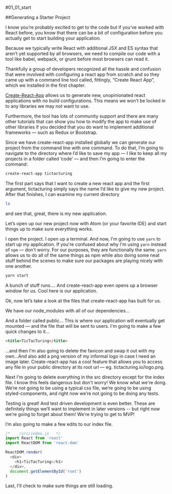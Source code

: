#01_01_start

##Generating a Starter Project

I know you’re probably excited to get to the code but if you’ve worked with React before, you know that there can be a bit of configuration before you actually get to start building your application.

Because we typically write React with additional JSX and ES syntax that aren't yet supported by all browsers, we need to compile our code with a tool like babel, webpack, or grunt before most browsers can read it.

Thankfully a group of developers recognized all the hassle and confusion that were involved with configuring a react app from scratch and so they came up with a command line tool called, fittingly, “Create React App”, which we installed in the first chapter.

[Create-React-App](https://github.com/facebookincubator/create-react-app) allows us to generate new, unopinionated react applications with no build configurations. This means we won’t be locked in to any libraries we may not want to use.

Furthermore, the tool has lots of community support and there are many other tutorials that can show you how to modify the app to make use of other libraries if you decided that you do want to implement additional frameworks –– such as Redux or Bootstrap.

Since we have create-react-app installed globally we can generate our project from the command line with one command. To do that, I’m going to navigate to the directory where I’d like to save my app –– I like to keep all my projects in a folder called ‘code’ –– and then I’m going to enter the command:

```bash
create-react-app tictacturing
```

The first part says that I want to create a new react app and the first argument, tictacturing simply says the name I’d like to give my new project. After that finishes, I can examine my current directory

```bash
ls
```

and see that, great, there is my new application.

Let’s open up our new project now with Atom (or your favorite IDE) and start things up to make sure everything works.

I open the project. I open up a terminal. And now, I'm going to use `yarn` to start up my application. If you're confused about why I'm using `yarn` instead of `npm` –– don't worry. For our purposes, they are functionally the same. `yarn` allows us to do all of the same things as npm while also doing some neat stuff behind the scenes to make sure our packages are playing nicely with one another.

```bash
yarn start
```

A bunch of stuff runs.... And create-react-app even opens up a browser window for us. Cool here is our application.

Ok, now let’s take a look at the files that create-react-app has built for us.

We have our node_modules with all of our dependencies...

And a folder called public... This is where our application will eventually get mounted –– and the file that will be sent to users. I'm going to make a few quick changes to it...

```html
<title>TicTacTuring</title>
```

...and then I'm also going to delete the favicon and swap it out with my own...And also add a png version of my informal logo in case I need an image later. Create-react-app has a cool feature that allows you to access any file in your public directory at its root url –– eg. tictacturing.io/logo.png.

Next I'm going to delete everything in the src directory except for the index file. I know this feels dangerous but don't worry! We know what we're dong. We’re not going to be using a typical css file, we’re going to be using styled-components, and right now we’re not going to be doing any tests.

Testing is great! And test driven development is even better. These are definitely things we’ll want to implement in later versions -- but right now we’re going to forget about them! We're trying to get to MVP!

I’m also going to make a few edits to our index file.

```javascript
/*    /src/index.js   */
import React from 'react'
import ReactDOM from 'react-dom'

ReactDOM.render(
  <div>
    <h1>TicTacTuring</h1>
  </div>,
  document.getElementById('root')
)
```

Last, I'll check to make sure things are still loading.
